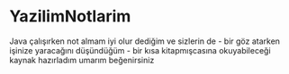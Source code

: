 # YazilimNotlarim
Java çalışırken not almam iyi olur dediğim ve sizlerin de - bir göz atarken işinize yaracağını düşündüğüm - bir kısa kitapmışcasına okuyabileceği kaynak hazırladım umarım beğenirsiniz
